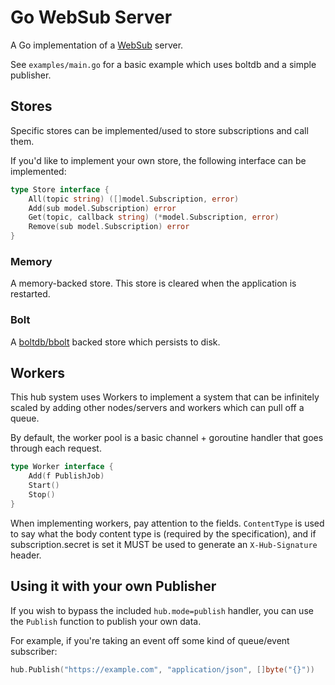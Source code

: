 Go WebSub Server
================

A Go implementation of a [WebSub](https://www.w3.org/TR/websub/) server.

See `examples/main.go` for a basic example which uses boltdb and a simple publisher.

Stores
------

Specific stores can be implemented/used to store subscriptions and call them.

If you'd like to implement your own store, the following interface can be implemented:

```go
type Store interface {
	All(topic string) ([]model.Subscription, error)
	Add(sub model.Subscription) error
	Get(topic, callback string) (*model.Subscription, error)
	Remove(sub model.Subscription) error
}
```

### Memory

A memory-backed store. This store is cleared when the application is restarted.

### Bolt

A [boltdb/bbolt](https://github.com/etcd-io/bbolt) backed store which persists to disk.

Workers
-------

This hub system uses Workers to implement a system that can be infinitely scaled by adding other nodes/servers and workers which can pull off a queue.

By default, the worker pool is a basic channel + goroutine handler that goes through each request.

```go
type Worker interface {
    Add(f PublishJob)
    Start()
    Stop()
}
```

When implementing workers, pay attention to the fields. `ContentType` is used to say what the body content type is (required by the specification), and if subscription.secret is set it MUST be used to generate an `X-Hub-Signature` header.

Using it with your own Publisher
--------------------------------

If you wish to bypass the included `hub.mode=publish` handler, you can use the `Publish` function to publish your own data.

For example, if you're taking an event off some kind of queue/event subscriber:

```go
hub.Publish("https://example.com", "application/json", []byte("{}"))
```